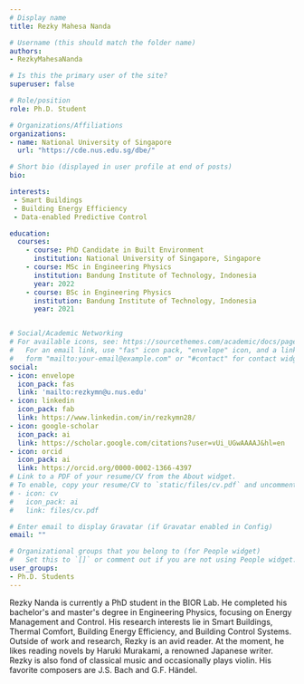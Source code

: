 ```yaml
---
# Display name
title: Rezky Mahesa Nanda

# Username (this should match the folder name)
authors:
- RezkyMahesaNanda

# Is this the primary user of the site?
superuser: false

# Role/position
role: Ph.D. Student

# Organizations/Affiliations
organizations:
- name: National University of Singapore
  url: "https://cde.nus.edu.sg/dbe/"

# Short bio (displayed in user profile at end of posts)
bio:

interests:
 - Smart Buildings
 - Building Energy Efficiency
 - Data-enabled Predictive Control

education:
  courses:
    - course: PhD Candidate in Built Environment
      institution: National University of Singapore, Singapore
    - course: MSc in Engineering Physics
      institution: Bandung Institute of Technology, Indonesia
      year: 2022
    - course: BSc in Engineering Physics
      institution: Bandung Institute of Technology, Indonesia
      year: 2021


# Social/Academic Networking
# For available icons, see: https://sourcethemes.com/academic/docs/page-builder/#icons
#   For an email link, use "fas" icon pack, "envelope" icon, and a link in the
#   form "mailto:your-email@example.com" or "#contact" for contact widget.
social:
- icon: envelope
  icon_pack: fas
  link: 'mailto:rezkymn@u.nus.edu'
- icon: linkedin
  icon_pack: fab
  link: https://www.linkedin.com/in/rezkymn28/
- icon: google-scholar
  icon_pack: ai
  link: https://scholar.google.com/citations?user=vUi_UGwAAAAJ&hl=en
- icon: orcid
  icon_pack: ai
  link: https://orcid.org/0000-0002-1366-4397
# Link to a PDF of your resume/CV from the About widget.
# To enable, copy your resume/CV to `static/files/cv.pdf` and uncomment the lines below.
# - icon: cv
#   icon_pack: ai
#   link: files/cv.pdf

# Enter email to display Gravatar (if Gravatar enabled in Config)
email: ""

# Organizational groups that you belong to (for People widget)
#   Set this to `[]` or comment out if you are not using People widget.
user_groups:
- Ph.D. Students
---
```

Rezky Nanda is currently a PhD student in the BIOR Lab. He completed his bachelor's and master's degree in Engineering Physics, focusing on Energy Management and Control. His research interests lie in Smart Buildings, Thermal Comfort, Building Energy Efficiency, and Building Control Systems. Outside of work and research, Rezky is an avid reader. At the moment, he likes reading novels by Haruki Murakami, a renowned Japanese writer. Rezky is also fond of classical music and occasionally plays violin. His favorite composers are J.S. Bach and G.F. Händel.